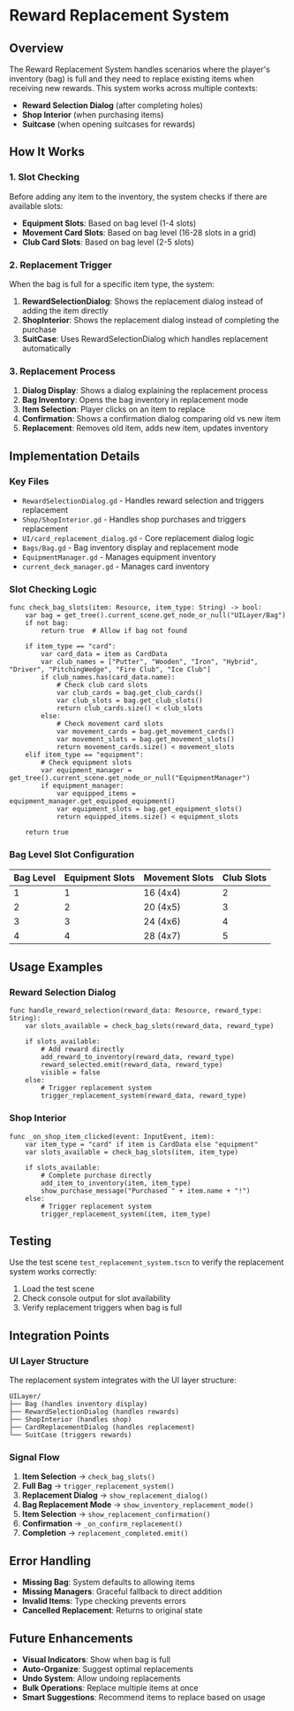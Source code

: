 # Reward Replacement System

## Overview

The Reward Replacement System handles scenarios where the player's inventory (bag) is full and they need to replace existing items when receiving new rewards. This system works across multiple contexts:

- **Reward Selection Dialog** (after completing holes)
- **Shop Interior** (when purchasing items)
- **Suitcase** (when opening suitcases for rewards)

## How It Works

### 1. Slot Checking

Before adding any item to the inventory, the system checks if there are available slots:

- **Equipment Slots**: Based on bag level (1-4 slots)
- **Movement Card Slots**: Based on bag level (16-28 slots in a grid)
- **Club Card Slots**: Based on bag level (2-5 slots)

### 2. Replacement Trigger

When the bag is full for a specific item type, the system:

1. **RewardSelectionDialog**: Shows the replacement dialog instead of adding the item directly
2. **ShopInterior**: Shows the replacement dialog instead of completing the purchase
3. **SuitCase**: Uses RewardSelectionDialog which handles replacement automatically

### 3. Replacement Process

1. **Dialog Display**: Shows a dialog explaining the replacement process
2. **Bag Inventory**: Opens the bag inventory in replacement mode
3. **Item Selection**: Player clicks on an item to replace
4. **Confirmation**: Shows a confirmation dialog comparing old vs new item
5. **Replacement**: Removes old item, adds new item, updates inventory

## Implementation Details

### Key Files

- `RewardSelectionDialog.gd` - Handles reward selection and triggers replacement
- `Shop/ShopInterior.gd` - Handles shop purchases and triggers replacement
- `UI/card_replacement_dialog.gd` - Core replacement dialog logic
- `Bags/Bag.gd` - Bag inventory display and replacement mode
- `EquipmentManager.gd` - Manages equipment inventory
- `current_deck_manager.gd` - Manages card inventory

### Slot Checking Logic

```gdscript
func check_bag_slots(item: Resource, item_type: String) -> bool:
    var bag = get_tree().current_scene.get_node_or_null("UILayer/Bag")
    if not bag:
        return true  # Allow if bag not found
    
    if item_type == "card":
        var card_data = item as CardData
        var club_names = ["Putter", "Wooden", "Iron", "Hybrid", "Driver", "PitchingWedge", "Fire Club", "Ice Club"]
        if club_names.has(card_data.name):
            # Check club card slots
            var club_cards = bag.get_club_cards()
            var club_slots = bag.get_club_slots()
            return club_cards.size() < club_slots
        else:
            # Check movement card slots
            var movement_cards = bag.get_movement_cards()
            var movement_slots = bag.get_movement_slots()
            return movement_cards.size() < movement_slots
    elif item_type == "equipment":
        # Check equipment slots
        var equipment_manager = get_tree().current_scene.get_node_or_null("EquipmentManager")
        if equipment_manager:
            var equipped_items = equipment_manager.get_equipped_equipment()
            var equipment_slots = bag.get_equipment_slots()
            return equipped_items.size() < equipment_slots
    
    return true
```

### Bag Level Slot Configuration

| Bag Level | Equipment Slots | Movement Slots | Club Slots |
|-----------|----------------|----------------|------------|
| 1         | 1              | 16 (4x4)       | 2          |
| 2         | 2              | 20 (4x5)       | 3          |
| 3         | 3              | 24 (4x6)       | 4          |
| 4         | 4              | 28 (4x7)       | 5          |

## Usage Examples

### Reward Selection Dialog

```gdscript
func handle_reward_selection(reward_data: Resource, reward_type: String):
    var slots_available = check_bag_slots(reward_data, reward_type)
    
    if slots_available:
        # Add reward directly
        add_reward_to_inventory(reward_data, reward_type)
        reward_selected.emit(reward_data, reward_type)
        visible = false
    else:
        # Trigger replacement system
        trigger_replacement_system(reward_data, reward_type)
```

### Shop Interior

```gdscript
func _on_shop_item_clicked(event: InputEvent, item):
    var item_type = "card" if item is CardData else "equipment"
    var slots_available = check_bag_slots(item, item_type)
    
    if slots_available:
        # Complete purchase directly
        add_item_to_inventory(item, item_type)
        show_purchase_message("Purchased " + item.name + "!")
    else:
        # Trigger replacement system
        trigger_replacement_system(item, item_type)
```

## Testing

Use the test scene `test_replacement_system.tscn` to verify the replacement system works correctly:

1. Load the test scene
2. Check console output for slot availability
3. Verify replacement triggers when bag is full

## Integration Points

### UI Layer Structure

The replacement system integrates with the UI layer structure:

```
UILayer/
├── Bag (handles inventory display)
├── RewardSelectionDialog (handles rewards)
├── ShopInterior (handles shop)
├── CardReplacementDialog (handles replacement)
└── SuitCase (triggers rewards)
```

### Signal Flow

1. **Item Selection** → `check_bag_slots()`
2. **Full Bag** → `trigger_replacement_system()`
3. **Replacement Dialog** → `show_replacement_dialog()`
4. **Bag Replacement Mode** → `show_inventory_replacement_mode()`
5. **Item Selection** → `show_replacement_confirmation()`
6. **Confirmation** → `_on_confirm_replacement()`
7. **Completion** → `replacement_completed.emit()`

## Error Handling

- **Missing Bag**: System defaults to allowing items
- **Missing Managers**: Graceful fallback to direct addition
- **Invalid Items**: Type checking prevents errors
- **Cancelled Replacement**: Returns to original state

## Future Enhancements

- **Visual Indicators**: Show when bag is full
- **Auto-Organize**: Suggest optimal replacements
- **Undo System**: Allow undoing replacements
- **Bulk Operations**: Replace multiple items at once
- **Smart Suggestions**: Recommend items to replace based on usage 